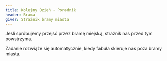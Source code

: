 ```yaml
---
title: Kolejny Dzień - Poradnik
header: Brama
giver: Strażnik bramy miasta
---
```

Jeśli spróbujemy przejść przez bramę miejską, strażnik nas przed tym powstrzyma.

Zadanie rozwiąże się automatycznie, kiedy fabuła skieruje nas poza bramy miasta.